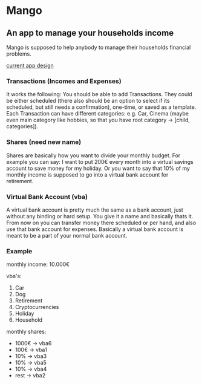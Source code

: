 # Mango

## An app to manage your households income

Mango is supposed to help anybody to manage their households financial problems.

[current app design](https://www.figma.com/file/ZTA7ZGWdxtxuQzStkAQOqo/App-Design)

### Transactions (Incomes and Expenses)

It works the following: You should be able to add Transactions. They could be either scheduled (there also should be an option to select if its scheduled, but still needs a confirmation), one-time, or saved as a template.
Each Transaction can have different categories: e.g. Car, Cinema (maybe even main category like hobbies, so that you have root category -> [child, categories]).

### Shares (need new name)

Shares are basically how you want to divide your monthly budget. For example you can say: I want to put 200€ every month into a virtual savings account to save money for my holiday. Or you want to say that 10% of my monthly income is supposed to go into a virtual bank account for retirement.

### Virtual Bank Account (vba)

A virtual bank account is pretty much the same as a bank account, just without any binding or hard setup. You give it a name and basically thats it. From now on you can transfer money there scheduled or per hand, and also use that bank account for expenses. Basically a virtual bank account is meant to be a part of your normal bank account.

### Example

monthly income: 10.000€

vba's:

<ol>
    <li>Car</li>
    <li>Dog</li>
    <li>Retirement</li>
    <li>Cryptocurrencies</li>
    <li>Holiday</li>
    <li>Household</li>
</ol>

monthly shares:

<ul>
    <li>1000€ -> vba6</li>
    <li>100€ -> vba1</li>
    <li>10% -> vba3</li>
    <li>10% -> vba5</li>
    <li>10% -> vba4</li>
    <li>rest -> vba2</li>
</ul>
